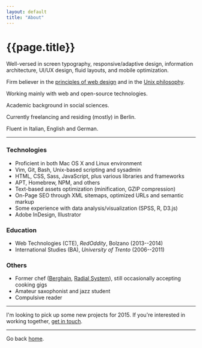 ```yaml
---
layout: default
title: "About"
---
```


# {{page.title}}

Well-versed in screen typography, responsive/adaptive design, information architecture, UI/UX design, fluid layouts, and mobile optimization.

Firm believer in the [principles of web design]({{site.url}}/principles) and in the [Unix philosophy]({{site.url}}/unix).

Working mainly with web and open-source technologies.

Academic background in social sciences.

Currently freelancing and residing (mostly) in Berlin.

Fluent in Italian, English and German.

* * * * *

### Technologies

- Proficient in both Mac OS X and Linux environment
- Vim, Git, Bash, Unix-based scripting and sysadmin
- HTML, CSS, Sass, JavaScript, plus various libraries and frameworks
- APT, Homebrew, NPM, and others
- Text-based assets optimization (minification, GZIP compression)
- On-Page SEO through XML sitemaps, optimized URLs and semantic markup
- Some experience with data analysis/visualization (SPSS, R, D3.js)
- Adobe InDesign, Illustrator

### Education

- Web Technologies (CTE), *RedOddity*, Bolzano (2013--2014)
- International Studies (BA), *University of Trento* (2006--2011)

### Others

- Former chef ([Berghain](http://www.berghain.de/), [Radial System](http://www.radialsystem.de)), still occasionally accepting cooking gigs
- Amateur saxophonist and jazz student
- Compulsive reader 

* * * * *

I'm looking to pick up some new projects for 2015. If you're interested in working together, [get in touch]({{site.url}}/contact). 

* * * * *

Go back [home]({{site.url}}).
